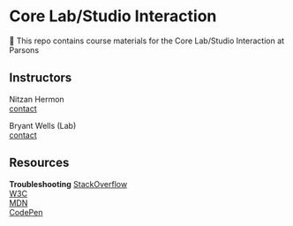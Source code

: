 # Core Lab/Studio Interaction
👋 This repo contains course materials for the Core Lab/Studio Interaction at Parsons

## Instructors
Nitzan Hermon  
[contact](mailto:x@vvvvvv.co)  

Bryant Wells (Lab)  
[contact](mailto:bryant@bryantwells.com)

## Resources

**Troubleshooting**
[StackOverflow](http://stackoverflow.com/)  
[W3C](http://www.w3schools.com/)  
[MDN](https://developer.mozilla.org/en-US/docs/Learn)  
[CodePen](http://codepen.io/)  

